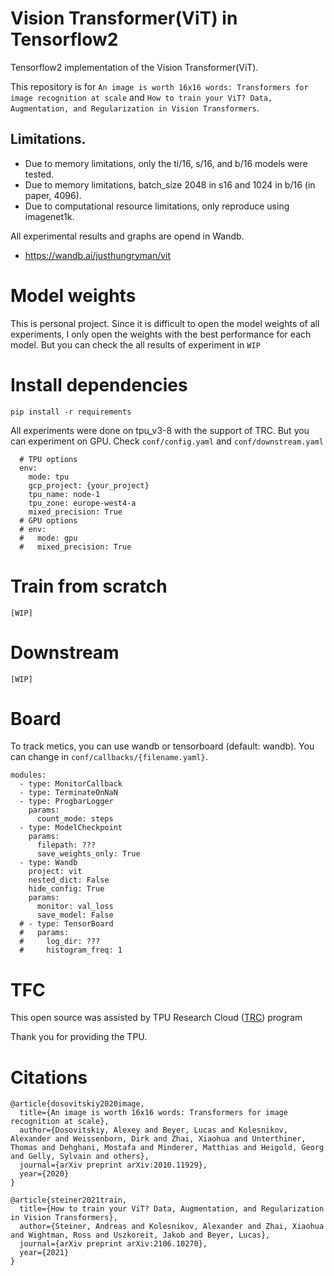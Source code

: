 # Vision Transformer(ViT) in Tensorflow2

Tensorflow2 implementation of the Vision Transformer(ViT).

This repository is for `An image is worth 16x16 words: Transformers for image recognition at scale`  and  `How to train your ViT? Data, Augmentation, and Regularization in Vision Transformers`.

## Limitations.
- Due to memory limitations, only the ti/16, s/16, and b/16 models were tested. 
- Due to memory limitations, batch_size 2048 in s16 and 1024 in b/16 (in paper, 4096).
- Due to computational resource limitations, only reproduce using imagenet1k.

All experimental results and graphs are opend in Wandb.
- https://wandb.ai/justhungryman/vit

# Model weights

This is personal project. Since it is difficult to open the model weights of all experiments, I only open the weights with the best performance for each model. But you can check the all results of experiment in `WIP`


# Install dependencies
```
pip install -r requirements
```

All experiments were done on tpu_v3-8 with the support of TRC. But you can experiment on GPU. Check `conf/config.yaml` and `conf/downstream.yaml` 

```
  # TPU options
  env:
    mode: tpu
    gcp_project: {your_project}
    tpu_name: node-1
    tpu_zone: europe-west4-a
    mixed_precision: True
  # GPU options
  # env:
  #   mode: gpu
  #   mixed_precision: True
```

# Train from scratch
```
[WIP]
```

# Downstream
```
[WIP]
```

# Board

To track metics, you can use wandb or tensorboard (default: wandb).
You can change in `conf/callbacks/{filename.yaml}`.
```
modules:
  - type: MonitorCallback
  - type: TerminateOnNaN
  - type: ProgbarLogger
    params:
      count_mode: steps
  - type: ModelCheckpoint
    params:
      filepath: ???
      save_weights_only: True
  - type: Wandb
    project: vit
    nested_dict: False
    hide_config: True
    params: 
      monitor: val_loss
      save_model: False
  # - type: TensorBoard
  #   params:
  #     log_dir: ???
  #     histogram_freq: 1
```


# TFC

This open source was assisted by TPU Research Cloud ([TRC](https://sites.research.google/trc/about/)) program  

Thank you for providing the TPU.

# Citations
```
@article{dosovitskiy2020image,
  title={An image is worth 16x16 words: Transformers for image recognition at scale},
  author={Dosovitskiy, Alexey and Beyer, Lucas and Kolesnikov, Alexander and Weissenborn, Dirk and Zhai, Xiaohua and Unterthiner, Thomas and Dehghani, Mostafa and Minderer, Matthias and Heigold, Georg and Gelly, Sylvain and others},
  journal={arXiv preprint arXiv:2010.11929},
  year={2020}
}
```

```
@article{steiner2021train,
  title={How to train your ViT? Data, Augmentation, and Regularization in Vision Transformers},
  author={Steiner, Andreas and Kolesnikov, Alexander and Zhai, Xiaohua and Wightman, Ross and Uszkoreit, Jakob and Beyer, Lucas},
  journal={arXiv preprint arXiv:2106.10270},
  year={2021}
}
```